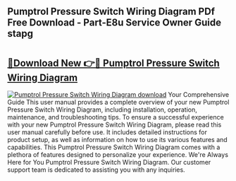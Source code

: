 ## Pumptrol Pressure Switch Wiring Diagram PDf Free Download - Part-E8u Service Owner Guide stapg

# <h2><a href="http://dfseuab.blite.top/?on=Pumptrol+Pressure+Switch+Wiring+Diagram">🔗Download New 👉🔴 Pumptrol Pressure Switch Wiring Diagram</a></h2>

[![Pumptrol Pressure Switch Wiring Diagram download](https://i.imgur.com/lujVjoI.png)](http://dfseuab.blite.top/?on=Pumptrol+Pressure+Switch+Wiring+Diagram)
Your Comprehensive Guide This user manual provides a complete overview of your new Pumptrol Pressure Switch Wiring Diagram, including installation, operation, maintenance, and troubleshooting tips. To ensure a successful experience with your new Pumptrol Pressure Switch Wiring Diagram, please read this user manual carefully before use. It includes detailed instructions for product setup, as well as information on how to use its various features and capabilities. This Pumptrol Pressure Switch Wiring Diagram comes with a plethora of features designed to personalize your experience. We're Always Here for You Pumptrol Pressure Switch Wiring Diagram. Our customer support team is dedicated to assisting you with any inquiries.
